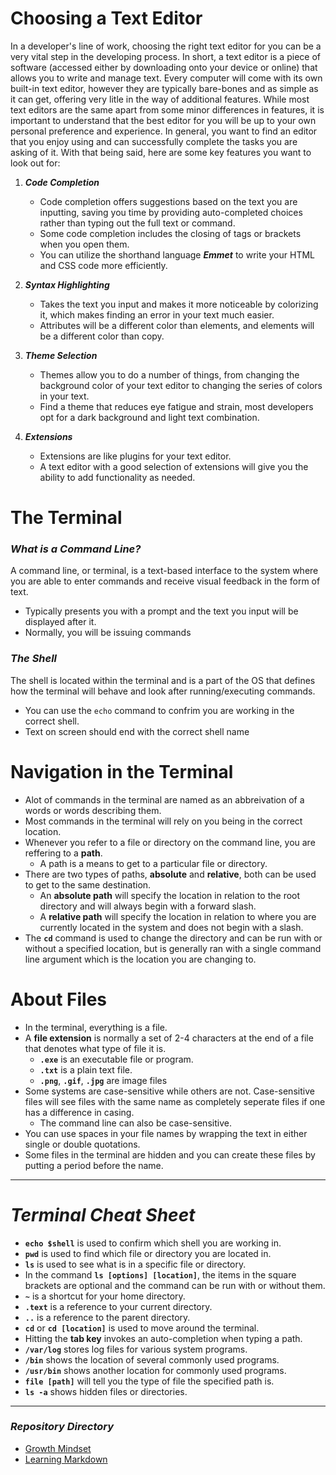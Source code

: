 # **Choosing a Text Editor**


In a developer's line of work, choosing the right text editor for you can be a very vital step in the developing process. In short, a text editor is a piece of software (accessed either by downloading onto your device or online) that allows you to write and manage text. Every computer will come with its own built-in text editor, however they are typically bare-bones and as simple as it can get, offering very litle in the way of additional features. While most text editors are the same apart from some minor differences in features, it is important to understand that the best editor for you will be up to your own personal preference and experience. In general, you want to find an editor that you enjoy using and can successfully complete the tasks you are asking of it. With that being said, here are some key features you want to look out for:

1. ***Code Completion***
    - Code completion offers suggestions based on the text you are inputting, saving you time by providing auto-completed choices rather than typing out the full text or command.
    - Some code completion includes the closing of tags or brackets when you open them.
    - You can utilize the shorthand language ***Emmet*** to write your HTML and CSS code more efficiently.

2. ***Syntax Highlighting***
    - Takes the text you input and makes it more noticeable by colorizing it, which makes finding an error in your text much easier.
    - Attributes will be a different color than elements, and elements will be a different color than copy.

3. ***Theme Selection***
    - Themes allow you to do a number of things, from changing the background color of your text editor to changing the series of colors in your text.
    - Find a theme that reduces eye fatigue and strain, most developers opt for a dark background and light text combination.

4. ***Extensions***
    - Extensions are like plugins for your text editor.
    - A text editor with a good selection of extensions will give you the ability to add functionality as needed.


# **The Terminal**


### ***What is a Command Line?***

A command line, or terminal, is a text-based interface to the system where you are able to enter commands and receive visual feedback in the form of text.
- Typically presents you with a prompt and the text you input will be displayed after it.
- Normally, you will be issuing commands

### ***The Shell***

The shell is located within the terminal and is a part of the OS that defines how the terminal will behave and look after running/executing commands.
- You can use the `echo` command to confrim you are working in the correct shell.
- Text on screen should end with the correct shell name


# **Navigation in the Terminal**


- Alot of commands in the terminal are named as an abbreivation of a words or words describing them.
- Most commands in the terminal will rely on you being in the correct location.
- Whenever you refer to a file or directory on the command line, you are reffering to a **path**.
    - A path is a means to get to a particular file or directory.
- There are two types of paths, **absolute** and **relative**, both can be used to get to the same destination.
    - An **absolute path** will specify the location in relation to the root directory and will always begin with a forward slash.
    - A **relative path** will specify the location in relation to where you are currently located in the system and does not begin with a slash.
- The **`cd`** command is used to change the directory and can be run with or without a specified location, but is generally ran with a single command line argument which is the location you are changing to.


# **About Files**


- In the terminal, everything is a file.
- A **file extension** is normally a set of 2-4 characters at the end of a file that denotes what type of file it is.
    - **`.exe`** is an executable file or program.
    - **`.txt`** is a plain text file.
    - **`.png`**, **`.gif`**, **`.jpg`** are image files
- Some systems are case-sensitive while others are not. Case-sensitive files will see files with the same name as completely seperate files if one has a difference in casing.
    - The command line can also be case-sensitive.
- You can use spaces in your file names by wrapping the text in either single or double quotations.
- Some files in the terminal are hidden and you can create these files by putting a period before the name.

*************

# *Terminal Cheat Sheet*

- **`echo $shell`** is used to confirm which shell you are working in.
- **`pwd`** is used to find which file or directory you are located in.
- **`ls`** is used to see what is in a specific file or directory.
- In the command **`ls [options] [location]`**, the items in the square brackets are optional and the command can be run with or without them.
- **`~`** is a shortcut for your home directory.
- **`.text`** is a reference to your current directory.
- **`..`** is a reference to the parent directory.
- **`cd`** or **`cd [location]`** is used to move around the terminal.
- Hitting the **tab key** invokes an auto-completion when typing a path.
- **`/var/log`** stores log files for various system programs.
- **`/bin`** shows the location of several commonly used programs.
- **`/usr/bin`** shows another location for commonly used programs.
- **`file [path]`** will tell you the type of file the specified path is.
- **`ls -a`** shows hidden files or directories.

**************

### ***Repository Directory***

- [Growth Mindset](https://burban7.github.io/Reading-Notes)
- [Learning Markdown](https://burban7.github.io/Reading-Notes/reading01-notes)
